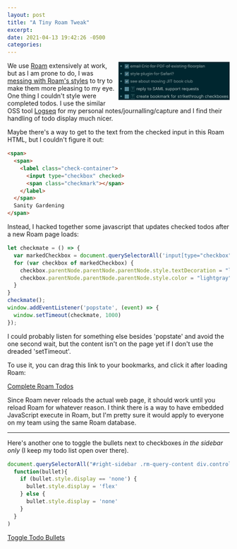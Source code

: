 ```yaml
---
layout: post
title: "A Tiny Roam Tweak"
excerpt: 
date: 2021-04-13 19:42:26 -0500
categories: 
---
```


<img src="/assets/2021/04/logseq.png" style="float:right; display:inline; width: 50%; margin-left: 7px;">We use [Roam](https://roamresearch.com/) extensively at work, but as I am prone to do, I was [messing with Roam's styles](https://gist.github.com/dealingwith/2619cd51dcd01e062701ae41c73fa5d7) to try to make them more pleasing to my eye. One thing I couldn't style were completed todos. I use the similar OSS tool [Logseq](https://github.com/logseq/logseq) for my personal notes/journalling/capture and I find their handling of todo display much nicer.

Maybe there's a way to get to the text from the checked input in this Roam HTML, but I couldn't figure it out:

```html
<span>
  <span>
    <label class="check-container">
      <input type="checkbox" checked>
      <span class="checkmark"></span>
    </label>
  </span>
  Sanity Gardening
</span>
```

Instead, I hacked together some javascript that updates checked todos after a new Roam page loads:

```javascript
let checkmate = () => {
  var markedCheckbox = document.querySelectorAll('input[type="checkbox"]:checked');
  for (var checkbox of markedCheckbox) {
    checkbox.parentNode.parentNode.parentNode.style.textDecoration = "line-through";
    checkbox.parentNode.parentNode.parentNode.style.color = "lightgray";
  }
}
checkmate();
window.addEventListener('popstate', (event) => {
  window.setTimeout(checkmate, 1000)
});
```

I could probably listen for something else besides 'popstate' and avoid the one second wait, but the content isn't on the page yet if I don't use the dreaded 'setTimeout'.

To use it, you can drag this link to your bookmarks, and click it after loading Roam:

<a href="javascript:(function()%7Blet%20checkmate%20%3D%20()%20%3D%3E%20%7B%0A%20%20var%20markedCheckbox%20%3D%20document.querySelectorAll('input%5Btype%3D%22checkbox%22%5D%3Achecked')%3B%0A%20%20for%20(var%20checkbox%20of%20markedCheckbox)%20%7B%0A%20%20%20%20checkbox.parentNode.parentNode.parentNode.style.textDecoration%20%3D%20%22line-through%22%3B%0A%20%20%20%20checkbox.parentNode.parentNode.parentNode.style.color%20%3D%20%22lightgray%22%3B%0A%20%20%7D%0A%7D%0Acheckmate()%3B%0Awindow.addEventListener('popstate'%2C%20(event)%20%3D%3E%20%7B%0A%20%20window.setTimeout(checkmate%2C%201000)%0A%7D)%3B%7D)()%3B">Complete Roam Todos</a>

Since Roam never reloads the actual web page, it should work until you reload Roam for whatever reason. I think there is a way to have embedded JavaScript execute in Roam, but I'm pretty sure it would apply to everyone on my team using the same Roam database.

---

Here's another one to toggle the bullets next to checkboxes _in the sidebar only_ (I keep my todo list open over there).

```javascript
document.querySelectorAll("#right-sidebar .rm-query-content div.controls.rm-block__controls").forEach(
  function(bullet){
    if (bullet.style.display == 'none') {
      bullet.style.display = 'flex'
    } else {
      bullet.style.display = 'none'
    }
  }
)
```

<a href="javascript:(function()%7Bdocument.querySelectorAll(%22%23right-sidebar%20.rm-query-content%20div.controls.rm-block__controls%22).forEach(%0A%20%20function(bullet)%7B%0A%20%20%20%20if%20(bullet.style.display%20%3D%3D%20'none')%20%7B%0A%20%20%20%20%20%20bullet.style.display%20%3D%20'flex'%0A%20%20%20%20%7D%20else%20%7B%0A%20%20%20%20%20%20bullet.style.display%20%3D%20'none'%0A%20%20%20%20%7D%0A%20%20%7D%0A)%7D)()">Toggle Todo Bullets</a>
